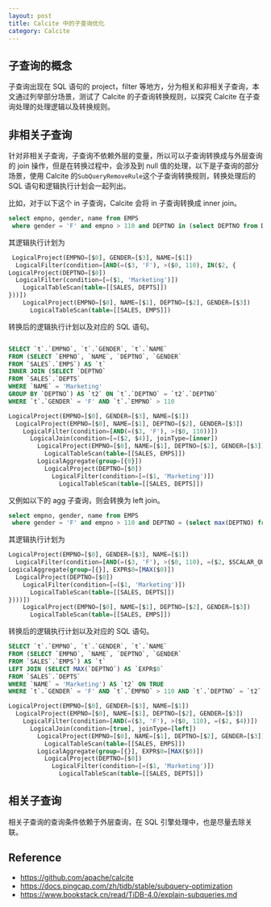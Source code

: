 ```yaml
---
layout: post
title: Calcite 中的子查询优化
category: Calcite
---
```


## 子查询的概念
子查询出现在 SQL 语句的 project，filter 等地方，分为相关和非相关子查询，本文通过列举部分场景，测试了 Calcite 的子查询转换规则，以探究 Calcite 在子查询处理的处理逻辑以及转换规则。

## 非相关子查询
针对非相关子查询，子查询不依赖外层的变量，所以可以子查询转换成与外层查询的 join 操作，但是在转换过程中，会涉及到 null 值的处理，以下是子查询的部分场景，使用 Calcite 的`SubQueryRemoveRule`这个子查询转换规则，转换处理后的 SQL 语句和逻辑执行计划会一起列出。

比如，对于以下这个 in 子查询，Calcite 会将 in 子查询转换成 inner join。

```sql
select empno, gender, name from EMPS
 where gender = 'F' and empno > 110 and DEPTNO in (select DEPTNO from DEPTS where NAME='Marketing')
```

其逻辑执行计划为

```sql
 LogicalProject(EMPNO=[$0], GENDER=[$3], NAME=[$1])
  LogicalFilter(condition=[AND(=($3, 'F'), >($0, 110), IN($2, {
LogicalProject(DEPTNO=[$0])
  LogicalFilter(condition=[=($1, 'Marketing')])
    LogicalTableScan(table=[[SALES, DEPTS]])
}))])
    LogicalProject(EMPNO=[$0], NAME=[$1], DEPTNO=[$2], GENDER=[$3])
      LogicalTableScan(table=[[SALES, EMPS]])
```

转换后的逻辑执行计划以及对应的 SQL 语句。

```sql

SELECT `t`.`EMPNO`, `t`.`GENDER`, `t`.`NAME`
FROM (SELECT `EMPNO`, `NAME`, `DEPTNO`, `GENDER`
FROM `SALES`.`EMPS`) AS `t`
INNER JOIN (SELECT `DEPTNO`
FROM `SALES`.`DEPTS`
WHERE `NAME` = 'Marketing'
GROUP BY `DEPTNO`) AS `t2` ON `t`.`DEPTNO` = `t2`.`DEPTNO`
WHERE `t`.`GENDER` = 'F' AND `t`.`EMPNO` > 110

LogicalProject(EMPNO=[$0], GENDER=[$3], NAME=[$1])
  LogicalProject(EMPNO=[$0], NAME=[$1], DEPTNO=[$2], GENDER=[$3])
    LogicalFilter(condition=[AND(=($3, 'F'), >($0, 110))])
      LogicalJoin(condition=[=($2, $4)], joinType=[inner])
        LogicalProject(EMPNO=[$0], NAME=[$1], DEPTNO=[$2], GENDER=[$3])
          LogicalTableScan(table=[[SALES, EMPS]])
        LogicalAggregate(group=[{0}])
          LogicalProject(DEPTNO=[$0])
            LogicalFilter(condition=[=($1, 'Marketing')])
              LogicalTableScan(table=[[SALES, DEPTS]])


```

又例如以下的 agg 子查询，则会转换为 left join。

```sql
select empno, gender, name from EMPS
 where gender = 'F' and empno > 110 and DEPTNO = (select max(DEPTNO) from DEPTS where NAME='Marketing')
```

其逻辑执行计划为

```sql
LogicalProject(EMPNO=[$0], GENDER=[$3], NAME=[$1])
  LogicalFilter(condition=[AND(=($3, 'F'), >($0, 110), =($2, $SCALAR_QUERY({
LogicalAggregate(group=[{}], EXPR$0=[MAX($0)])
  LogicalProject(DEPTNO=[$0])
    LogicalFilter(condition=[=($1, 'Marketing')])
      LogicalTableScan(table=[[SALES, DEPTS]])
})))])
    LogicalProject(EMPNO=[$0], NAME=[$1], DEPTNO=[$2], GENDER=[$3])
      LogicalTableScan(table=[[SALES, EMPS]])

```
转换后的逻辑执行计划以及对应的 SQL 语句。

```sql
SELECT `t`.`EMPNO`, `t`.`GENDER`, `t`.`NAME`
FROM (SELECT `EMPNO`, `NAME`, `DEPTNO`, `GENDER`
FROM `SALES`.`EMPS`) AS `t`
LEFT JOIN (SELECT MAX(`DEPTNO`) AS `EXPR$0`
FROM `SALES`.`DEPTS`
WHERE `NAME` = 'Marketing') AS `t2` ON TRUE
WHERE `t`.`GENDER` = 'F' AND `t`.`EMPNO` > 110 AND `t`.`DEPTNO` = `t2`.`EXPR$0`

LogicalProject(EMPNO=[$0], GENDER=[$3], NAME=[$1])
  LogicalProject(EMPNO=[$0], NAME=[$1], DEPTNO=[$2], GENDER=[$3])
    LogicalFilter(condition=[AND(=($3, 'F'), >($0, 110), =($2, $4))])
      LogicalJoin(condition=[true], joinType=[left])
        LogicalProject(EMPNO=[$0], NAME=[$1], DEPTNO=[$2], GENDER=[$3])
          LogicalTableScan(table=[[SALES, EMPS]])
        LogicalAggregate(group=[{}], EXPR$0=[MAX($0)])
          LogicalProject(DEPTNO=[$0])
            LogicalFilter(condition=[=($1, 'Marketing')])
              LogicalTableScan(table=[[SALES, DEPTS]])


```
## 相关子查询

相关子查询的查询条件依赖于外层查询，在 SQL 引擎处理中，也是尽量去除关联。

## Reference
* https://github.com/apache/calcite
* https://docs.pingcap.com/zh/tidb/stable/subquery-optimization
* https://www.bookstack.cn/read/TiDB-4.0/explain-subqueries.md
